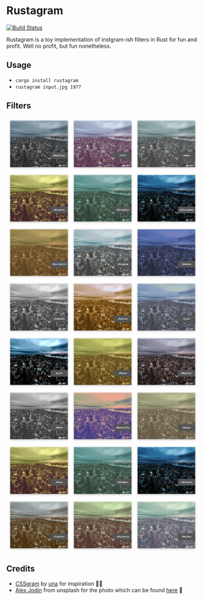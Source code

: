 # Rustagram
[![Build Status](https://travis-ci.org/ha-shine/rustagram.svg?branch=master)](https://travis-ci.org/ha-shine/rustagram)

Rustagram is a toy implementation of instgram-ish filters in Rust for fun and profit. 
Well no profit, but fun nonetheless.

## Usage

- ```cargo install rustagram```
- ```rustagram input.jpg 1977```

## Filters

![1](./output/showcase/sc-1.png)
![2](./output/showcase/sc-2.png)
![3](./output/showcase/sc-3.png)
![4](./output/showcase/sc-4.png)
![5](./output/showcase/sc-5.png)
![6](./output/showcase/sc-6.png)
![7](./output/showcase/sc-7.png)
![8](./output/showcase/sc-8.png)

## Credits
- [CSSgram](https://github.com/una/CSSgram) by [una](https://github.com/una) for inspiration 👩‍🎨
- [Alex Jodin](https://unsplash.com/@ajshotz) from unsplash for the photo which can be found [here](https://unsplash.com/photos/F0bx43QKhRA) 📸